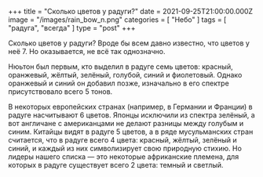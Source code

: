 +++
title = "Сколько цветов у радуги?"
date = 2021-09-25T21:00:00.000Z
image = "/images/rain_bow_n.png"
categories = [ "Небо" ]
tags = [ "радуга", "всегда" ]
type = "post"
+++

Сколько цветов у радуги? Вроде бы всем давно известно, что цветов у неё 7. Но оказывается, не всё так однозначно.

Нюьтон был первым, кто выделил в радуге семь цветов: красный, оранжевый, жёлтый, зелёный, голубой, синий и фиолетовый. Однако оранжевый и синий он добавил позже, изначально в его спектре присутствовало всего 5 тонов.

В некоторых европейских странах (например, в Германии и Франции) в радуге насчитывают 6 цветов. Японцы исключили из спектра зелёный, а вот англичане с американцами не делают разницы между голубым и синим. Китайцы видят в радуге 5 цветов, а в ряде мусульманских стран считается, что в радуге всего 4 цвета: красный, жёлтый, зелёный и синий, и каждый из них символизирует свою природную стихию. Но лидеры нашего списка — это некоторые африканские племена, для которых в радуге существует всего 2 цвета: темный и светлый.
